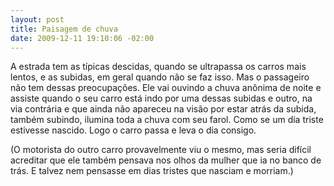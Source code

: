 ```yaml
--- 
layout: post
title: Paisagem de chuva
date: 2009-12-11 19:10:06 -02:00
---
```


A estrada tem as típicas descidas, quando se ultrapassa os carros mais lentos,
e as subidas, em geral quando não se faz isso. Mas o passageiro não tem dessas
preocupações. Ele vai ouvindo a chuva anônima de noite e assiste quando o seu
carro está indo por uma dessas subidas e outro, na via contrária e que ainda
não apareceu na visão por estar atrás da subida, também subindo, ilumina toda a
chuva com seu farol. Como se um dia triste estivesse nascido. Logo o carro
passa e leva o dia consigo.

(O motorista do outro carro provavelmente viu o mesmo, mas seria difícil
acreditar que ele também pensava nos olhos da mulher que ia no banco de trás.
E talvez nem pensasse em dias tristes que nasciam e morriam.)

